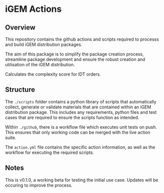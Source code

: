 #  iGEM Actions 

## Overview

This repository contains the github actions and scripts required to processs and build iGEM distribution packages.

The aim of this package is to simplify the package creation process, streamline package development and ensure the robust creation and utilisation of the iGEM distribution.  

Calculates the complexity score for IDT orders.

## Structure 

The `./scripts` folder contains a python library of scripts that automatically collect, generate or validate materials that are contained within an iGEM distribution package. This includes any requirements, python files and test cases that are required to ensure the scripts function as intended. 

Within `./github`, there is a workflow file which executes unit tests on push. This ensures that only working code can be merged with the live action suite. 

The `action.yml` file contains the specific action information, as well as the workflow for executing the required scripts. 

## Notes

This is v0.1.0, a working beta for testing the initial use case. Updates will be occuring to improve the process.

